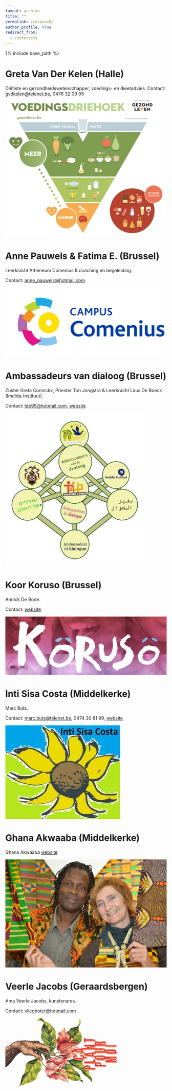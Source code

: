 ```yaml
---
layout: archive
title: ""
permalink: /research/
author_profile: true
redirect_from:
  - /interests
---
```


{% include base_path %}
  
Greta Van Der Kelen (Halle)
======
Diëtiste en gezondheidswetenschapper, voedings- en dieetadvies. Contact: gvdkelen@telenet.be, 0476 32 09 05    
![Voedingsdriehoek](/images/voedingsdriehoek.png "Voedingsdriehoek")

Anne Pauwels & Fatima E. (Brussel)
======
Leerkracht Atheneum Comenius & coaching en begeleiding. 

Contact: anne_pauwels@hotmail.com

![Logo Campus Comenius](/images/LogoCampusComenius_web.png)

Ambassadeurs van dialoog (Brussel)
======
Zuster Greta Coninckx, Priester Ton Jongstra &  Leerkracht Laus De Boeck (Imelda-Instituut). 

Contact: ldb95@hotmail.com, [website](amb-dialogue.be)

![Logo ambassadeurs van dialoog](/images/ambassadeurs%20van%20dialoog%20-%20kopie%20(2).jpg)


Koor Koruso (Brussel)
=======
Annick De Bode.

Contact: [website](https://www.facebook.com/koorkhttps://github.com/cooking-classes/cooking-classes.github.io/blob/master/images/plant.pngoruso)

![Banner Koor Koruso](/images/koruso.jpg)

Inti Sisa Costa (Middelkerke)
======
Marc Buts. 

Contact: marc.buts@telenet.be, 0474 30 81 99, [website](intisisacosta.blogspot.com)

![Logo Inti Sisa Costa](/images/inti%20sisa%20costa.jpg)


Ghana Akwaaba (Middelkerke)
======
Ghana Akwaaba [website](https://www.middelkerke.be/nl/welzijn-en-samenleven/ontwikkelingssamenwerking/projecten/ghana-akwaaba)

![Ghana Akwaaba](/images/ghana.jpg)

Veerle Jacobs (Geraardsbergen)
======
Ama Veerle Jacobs, kunstenares. 

Contact: vliegboter@hotmail.com

![Ghana Akwaaba](/images/plant.png)

